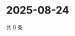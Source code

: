 # 2025-08-24

共 0 条

<!-- BEGIN ZHIHUQUESTIONS -->
<!-- 最后更新时间 Sun Aug 24 2025 16:13:19 GMT+0800 (China Standard Time) -->

<!-- END ZHIHUQUESTIONS -->
